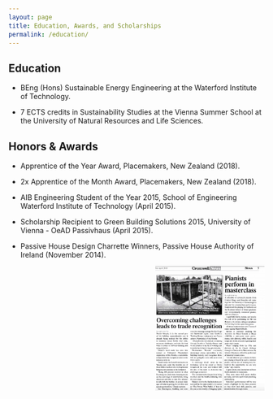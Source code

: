 ```yaml
---
layout: page
title: Education, Awards, and Scholarships
permalink: /education/
---
```


## Education

* BEng (Hons) Sustainable Energy Engineering at the Waterford Institute of Technology.

* 7 ECTS credits in Sustainability Studies at the Vienna Summer School at the University of Natural Resources and Life Sciences.

## Honors & Awards

* Apprentice of the Year Award, Placemakers, New Zealand (2018).

* 2x Apprentice of the Month Award, Placemakers, New Zealand (2018).

* AIB Engineering Student of the Year 2015, School of Engineering Waterford Institute of Technology (April 2015).

* Scholarship Recipient to Green Building Solutions 2015, University of Vienna - OeAD Passivhaus (April 2015).

* Passive House Design Charrette Winners, Passive House Authority of Ireland (November 2014).

<img align="right" src="files/newspaper.png" alt="drawing" style="width:215px; padding-left: 5px"/>


